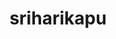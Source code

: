 ---
title: sriharikapu
github: https://github.com/sriharikapu
mode: light
transition: 1s
score: 67.5
archetype:
- Minimalistic
---